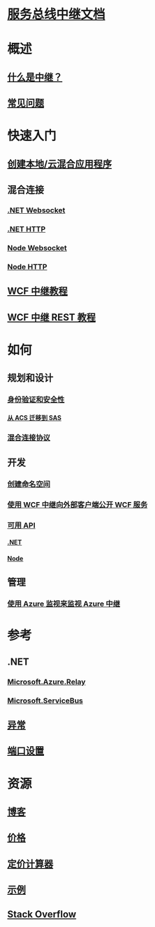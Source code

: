 # <a name="service-bus-relay-documentationindexmd"></a>[服务总线中继文档](index.md)

# <a name="overview"></a>概述
## <a name="what-is-relayrelay-what-is-itmd"></a>[什么是中继？](relay-what-is-it.md)
## <a name="faqrelay-faqmd"></a>[常见问题](relay-faq.md)

# <a name="quickstarts"></a>快速入门
## <a name="create-a-hybrid-on-premisescloud-applicationservice-bus-dotnet-hybrid-app-using-service-bus-relaymd"></a>[创建本地/云混合应用程序](service-bus-dotnet-hybrid-app-using-service-bus-relay.md)
## <a name="hybrid-connections"></a>混合连接
### <a name="net-websocketsrelay-hybrid-connections-dotnet-get-startedmd"></a>[.NET Websocket](relay-hybrid-connections-dotnet-get-started.md)
### <a name="net-httprelay-hybrid-connections-http-requests-dotnet-get-startedmd"></a>[.NET HTTP](relay-hybrid-connections-http-requests-dotnet-get-started.md)
### <a name="node-websocketsrelay-hybrid-connections-node-get-startedmd"></a>[Node Websocket](relay-hybrid-connections-node-get-started.md)
### <a name="node-httprelay-hybrid-connections-http-requests-node-get-startedmd"></a>[Node HTTP](relay-hybrid-connections-http-requests-node-get-started.md)
## <a name="wcf-relay-tutorialservice-bus-relay-tutorialmd"></a>[WCF 中继教程](service-bus-relay-tutorial.md)
## <a name="wcf-relay-rest-tutorialservice-bus-relay-rest-tutorialmd"></a>[WCF 中继 REST 教程](service-bus-relay-rest-tutorial.md)

# <a name="how-to"></a>如何
## <a name="plan-and-design"></a>规划和设计
### <a name="authentication-and-securityrelay-authentication-and-authorizationmd"></a>[身份验证和安全性](relay-authentication-and-authorization.md)
#### <a name="migrate-from-acs-to-sasrelay-migrate-acs-sasmd"></a>[从 ACS 迁移到 SAS](relay-migrate-acs-sas.md)
### <a name="hybrid-connections-protocolrelay-hybrid-connections-protocolmd"></a>[混合连接协议](relay-hybrid-connections-protocol.md)
## <a name="develop"></a>开发
### <a name="create-a-namespacerelay-create-namespace-portalmd"></a>[创建命名空间](relay-create-namespace-portal.md)
### <a name="use-wcf-relay-to-expose-wcf-services-to-external-clientsrelay-wcf-dotnet-get-startedmd"></a>[使用 WCF 中继向外部客户端公开 WCF 服务](relay-wcf-dotnet-get-started.md)
### <a name="available-apisrelay-api-overviewmd"></a>[可用 API](relay-api-overview.md)
#### <a name="netrelay-hybrid-connections-dotnet-api-overviewmd"></a>[.NET](relay-hybrid-connections-dotnet-api-overview.md)
#### <a name="noderelay-hybrid-connections-node-ws-api-overviewmd"></a>[Node](relay-hybrid-connections-node-ws-api-overview.md)
## <a name="manage"></a>管理
### <a name="monitor-azure-relay-with-azure-monitoringrelay-metrics-azure-monitormd"></a>[使用 Azure 监视来监视 Azure 中继](relay-metrics-azure-monitor.md)

# <a name="reference"></a>参考
## <a name="net"></a>.NET
### <a name="microsoftazurerelaydotnetapimicrosoftazurerelay"></a>[Microsoft.Azure.Relay](/dotnet/api/microsoft.azure.relay)
### <a name="microsoftservicebusdotnetapimicrosoftservicebus"></a>[Microsoft.ServiceBus](/dotnet/api/Microsoft.ServiceBus)
## <a name="exceptionsrelay-exceptionsmd"></a>[异常](relay-exceptions.md)
## <a name="port-settingsrelay-port-settingsmd"></a>[端口设置](relay-port-settings.md)

# <a name="resources"></a>资源


## <a name="bloghttpsblogsmsdnmicrosoftcomservicebus"></a>[博客](https://blogs.msdn.microsoft.com/servicebus/)
## <a name="pricinghttpswwwazurecnpricingdetailsmessaging"></a>[价格](https://www.azure.cn/pricing/details/messaging/)
## <a name="pricing-calculatorhttpswwwazurecnpricingcalculator"></a>[定价计算器](https://www.azure.cn/pricing/calculator/)
## <a name="sampleshttpsgithubcomazureazure-relaytreemastersamples"></a>[示例](https://github.com/azure/azure-relay/tree/master/samples)
## <a name="stack-overflowhttpstackoverflowcomquestionstaggedazure-servicebusrelay"></a>[Stack Overflow](http://stackoverflow.com/questions/tagged/azure-servicebusrelay)
